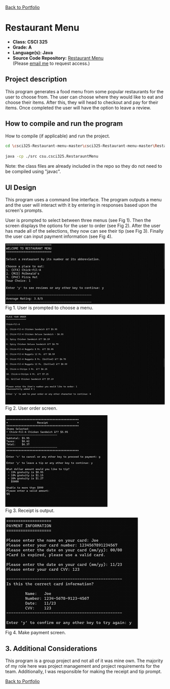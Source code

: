 [Back to Portfolio](./)

Restaurant Menu
===============

-   **Class: CSCI 325** 
-   **Grade: A** 
-   **Language(s): Java** 
-   **Source Code Repository:** [Restaurant Menu](https://github.com/JoeKauf/CSCIRestaurantMenu/tree/main/RestarauntMenu)  
    (Please [email me](mailto:jakaufman@csustudent.net?subject=GitHub%20Access) to request access.)

## Project description

This program generates a food menu from some popular restaurants for the user to choose from. The user can choose where they would like to eat and choose their items. After this, they will head to checkout and pay for their items. Once completed the user will have the option to leave a review. 



## How to compile and run the program

How to compile (if applicable) and run the project.

```bash
cd \csci325-Restaurant-menu-master\csci325-Restaurant-menu-master\RestarauntMenu

java -cp ./src csu.csci325.RestarauntMenu
```

Note: the class files are already included in the repo so they do not need to be compiled using "javac".

## UI Design

This program uses a command line interface. The program outputs a menu and the user will interact with it by entering in responses based upon the screen's prompts.

User is prompted to select between three menus (see Fig 1). Then the screen displays the options for the user to order (see Fig 2). After the user has made all of the selections, they now can see their tip (see Fig 3). Finally the user can input payment information (see Fig 4).

![screenshot](images/Start.png)  
Fig 1. User is prompted to choose a menu.

![screenshot](images/Order.png)  
Fig 2. User order screen.

![screenshot](images/Receipt.png)  
Fig 3. Receipt is output.

![screenshot](images/Payment.png)  
Fig 4. Make payment screen.

## 3. Additional Considerations

This program is a group project and not all of it was mine own. The majority of my role here was project management and project requirements for the team. Additionally, I was responsible for making the receipt and tip prompt.

[Back to Portfolio](./)
